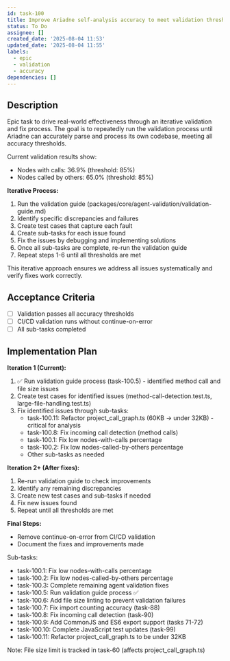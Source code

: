 ```yaml
---
id: task-100
title: Improve Ariadne self-analysis accuracy to meet validation thresholds
status: To Do
assignee: []
created_date: '2025-08-04 11:53'
updated_date: '2025-08-04 11:55'
labels:
  - epic
  - validation
  - accuracy
dependencies: []
---
```


## Description

Epic task to drive real-world effectiveness through an iterative validation and fix process. The goal is to repeatedly run the validation process until Ariadne can accurately parse and process its own codebase, meeting all accuracy thresholds.

Current validation results show:
- Nodes with calls: 36.9% (threshold: 85%)
- Nodes called by others: 65.0% (threshold: 85%)

**Iterative Process:**
1. Run the validation guide (packages/core/agent-validation/validation-guide.md)
2. Identify specific discrepancies and failures
3. Create test cases that capture each fault
4. Create sub-tasks for each issue found
5. Fix the issues by debugging and implementing solutions
6. Once all sub-tasks are complete, re-run the validation guide
7. Repeat steps 1-6 until all thresholds are met

This iterative approach ensures we address all issues systematically and verify fixes work correctly.

## Acceptance Criteria

- [ ] Validation passes all accuracy thresholds
- [ ] CI/CD validation runs without continue-on-error
- [ ] All sub-tasks completed

## Implementation Plan

**Iteration 1 (Current):**
1. ✅ Run validation guide process (task-100.5) - identified method call and file size issues
2. Create test cases for identified issues (method-call-detection.test.ts, large-file-handling.test.ts)
3. Fix identified issues through sub-tasks:
   - task-100.11: Refactor project_call_graph.ts (60KB → under 32KB) - critical for analysis
   - task-100.8: Fix incoming call detection (method calls)
   - task-100.1: Fix low nodes-with-calls percentage
   - task-100.2: Fix low nodes-called-by-others percentage
   - Other sub-tasks as needed

**Iteration 2+ (After fixes):**
1. Re-run validation guide to check improvements
2. Identify any remaining discrepancies
3. Create new test cases and sub-tasks if needed
4. Fix new issues found
5. Repeat until all thresholds are met

**Final Steps:**
- Remove continue-on-error from CI/CD validation
- Document the fixes and improvements made

Sub-tasks:
- task-100.1: Fix low nodes-with-calls percentage
- task-100.2: Fix low nodes-called-by-others percentage  
- task-100.3: Complete remaining agent validation fixes
- task-100.5: Run validation guide process ✅
- task-100.6: Add file size linting to prevent validation failures
- task-100.7: Fix import counting accuracy (task-88)
- task-100.8: Fix incoming call detection (task-90)
- task-100.9: Add CommonJS and ES6 export support (tasks 71-72)
- task-100.10: Complete JavaScript test updates (task-99)
- task-100.11: Refactor project_call_graph.ts to be under 32KB

Note: File size limit is tracked in task-60 (affects project_call_graph.ts)
